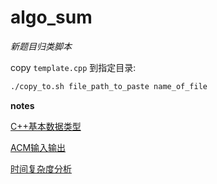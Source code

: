 # algo_sum

*新题目归类脚本*

copy `template.cpp` 到指定目录:

```sh
./copy_to.sh file_path_to_paste name_of_file
```

**notes**

[C++基本数据类型](https://github.com/v1otusc/algo_sum/blob/main/c%2B%2B_%E6%95%B0%E6%8D%AE%E7%B1%BB%E5%9E%8B.md)

[ACM输入输出](https://github.com/v1otusc/algo_sum/blob/main/ACM%E8%BE%93%E5%85%A5%E8%BE%93%E5%87%BA.md)

[时间复杂度分析](https://github.com/v1otusc/algo_sum/blob/main/%E6%97%B6%E9%97%B4%E5%A4%8D%E6%9D%82%E5%BA%A6%E5%88%86%E6%9E%90%E6%96%B9%E6%B3%95.md)
